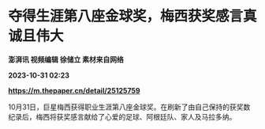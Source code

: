 # 夺得生涯第八座金球奖，梅西获奖感言真诚且伟大
**澎湃讯 视频编辑 徐储立 素材来自网络**

**2023-10-31 02:23**

**https://m.thepaper.cn/detail/25125759**

10月31日，巨星梅西获得职业生涯第八座金球奖。在刷新了由自己保持的获奖数纪录后，梅西将获奖感言献给了心爱的足球、阿根廷队、家人及马拉多纳。